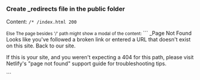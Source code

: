 ### Create _redirects file in the public folder

Content:
```/* /index.html 200```


<small>
  <quote>Else<quote> The page besides '/' path might show a modal of the content:
</small>
```
_Page Not Found
Looks like you've followed a broken link or entered a URL that doesn't exist on this site. <a>Back to our site.</a> <p>If this is your site, and you weren't expecting a 404 for this path, please visit Netlify's "page not found" support guide for troubleshooting tips.</p>
```
